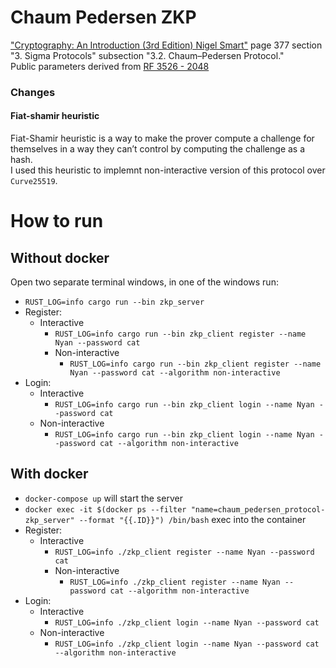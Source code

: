 # Chaum Pedersen ZKP
["Cryptography: An Introduction (3rd Edition) Nigel Smart"](https://www.cs.umd.edu/~waa/414-F11/IntroToCrypto.pdf) page 377 section "3. Sigma Protocols" subsection "3.2. Chaum–Pedersen Protocol."  
Public parameters derived from [RF 3526 - 2048](https://www.rfc-editor.org/rfc/rfc3526#page-3)

### Changes
#### Fiat-shamir heuristic
Fiat-Shamir heuristic is a way to make the prover compute a challenge for themselves in a way they can’t control by computing the challenge as a hash.  
I used this heuristic to implemnt non-interactive version of this protocol over `Curve25519`.

# How to run

## Without docker
Open two separate terminal windows, in one of the windows run:
- `RUST_LOG=info cargo run --bin zkp_server`
- Register: 
  - Interactive 
      - `RUST_LOG=info cargo run --bin zkp_client register --name Nyan --password cat`
    - Non-interactive
      - `RUST_LOG=info cargo run --bin zkp_client register --name Nyan --password cat --algorithm non-interactive`
- Login:
  - Interactive
    - `RUST_LOG=info cargo run --bin zkp_client login --name Nyan --password cat`
  - Non-interactive
    - `RUST_LOG=info cargo run --bin zkp_client login --name Nyan --password cat --algorithm non-interactive`

## With docker
- `docker-compose up` will start the server
- `docker exec -it $(docker ps --filter "name=chaum_pedersen_protocol-zkp_server" --format "{{.ID}}") /bin/bash` exec into the container
- Register:
  - Interactive
    - `RUST_LOG=info ./zkp_client register --name Nyan --password cat`
    - Non-interactive
      - `RUST_LOG=info ./zkp_client register --name Nyan --password cat --algorithm non-interactive`
- Login:
  - Interactive
    - `RUST_LOG=info ./zkp_client login --name Nyan --password cat`
  - Non-interactive
    - `RUST_LOG=info ./zkp_client login --name Nyan --password cat --algorithm non-interactive`